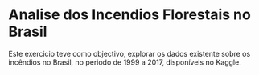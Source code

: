 # Analise dos Incendios Florestais no Brasil
 
Este exercicio teve como objectivo, explorar os dados existente sobre os incêndios no Brasil, no periodo de 1999 a 2017, disponíveis no Kaggle.
